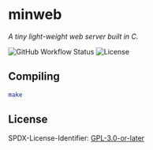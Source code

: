 # minweb

_A tiny light-weight web server built in C._

![GitHub Workflow Status](https://img.shields.io/github/workflow/status/press-e-to-hack/minweb/Compile?style=flat-square)
![License](https://img.shields.io/badge/license-GPL--3.0--or--later-brightgreen?style=flat-square)

## Compiling

```sh
make
```

## License

SPDX-License-Identifier: [GPL-3.0-or-later](https://spdx.org/licenses/GPL-3.0-or-later.html)
